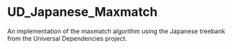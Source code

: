 # UD_Japanese_Maxmatch
 An implementation of the maxmatch algorithm using the Japanese treebank from the Universal Dependencies project.

